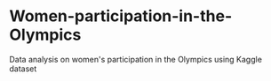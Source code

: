 # Women-participation-in-the-Olympics
Data analysis on women's participation in the Olympics using Kaggle dataset
